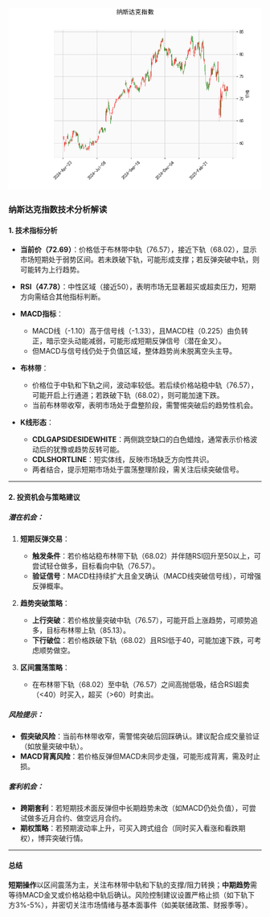 ![图](NDAQ.png)



### 纳斯达克指数技术分析解读

#### 1. 技术指标分析
- **当前价（72.69）**：价格低于布林带中轨（76.57），接近下轨（68.02），显示市场短期处于弱势区间。若未跌破下轨，可能形成支撑；若反弹突破中轨，则可能转为上行趋势。
  
- **RSI（47.78）**：中性区域（接近50），表明市场无显著超买或超卖压力，短期方向需结合其他指标判断。

- **MACD指标**：
  - MACD线（-1.10）高于信号线（-1.33），且MACD柱（0.225）由负转正，暗示空头动能减弱，可能形成短期反弹信号（潜在金叉）。
  - 但MACD与信号线仍处于负值区域，整体趋势尚未脱离空头主导。

- **布林带**：
  - 价格位于中轨和下轨之间，波动率较低。若后续价格站稳中轨（76.57），可能开启上行通道；若跌破下轨（68.02），则可能加速下跌。
  - 当前布林带收窄，表明市场处于盘整阶段，需警惕突破后的趋势性机会。

- **K线形态**：
  - **CDLGAPSIDESIDEWHITE**：两侧跳空缺口的白色蜡烛，通常表示价格波动后的犹豫或趋势反转可能。
  - **CDLSHORTLINE**：短实体线，反映市场缺乏方向性共识。
  - 两者结合，提示短期市场处于震荡整理阶段，需关注后续突破信号。

---

#### 2. 投资机会与策略建议

##### **潜在机会**：
1. **短期反弹交易**：
   - **触发条件**：若价格站稳布林带下轨（68.02）并伴随RSI回升至50以上，可尝试轻仓做多，目标看向中轨（76.57）。
   - **验证信号**：MACD柱持续扩大且金叉确认（MACD线突破信号线），可增强反弹概率。

2. **趋势突破策略**：
   - **上行突破**：若价格放量突破中轨（76.57），可能开启上涨趋势，可顺势追多，目标布林带上轨（85.13）。
   - **下行破位**：若价格跌破下轨（68.02）且RSI低于40，可能加速下跌，可考虑顺势做空。

3. **区间震荡策略**：
   - 在布林带下轨（68.02）至中轨（76.57）之间高抛低吸，结合RSI超卖（<40）时买入，超买（>60）时卖出。

##### **风险提示**：
- **假突破风险**：当前布林带收窄，需警惕突破后回踩确认。建议配合成交量验证（如放量突破中轨）。
- **MACD背离风险**：若价格反弹但MACD未同步走强，可能形成背离，需及时止损。

##### **套利机会**：
- **跨期套利**：若短期技术面反弹但中长期趋势未改（如MACD仍处负值），可尝试做多近月合约、做空远月合约。
- **期权策略**：若预期波动率上升，可买入跨式组合（同时买入看涨和看跌期权），博弈突破行情。

---

#### 总结
**短期操作**以区间震荡为主，关注布林带中轨和下轨的支撑/阻力转换；**中期趋势**需等待MACD金叉或价格站稳中轨后确认。风险控制建议设置严格止损（如下轨下方3%-5%），并密切关注市场情绪与基本面事件（如美联储政策、财报季等）。